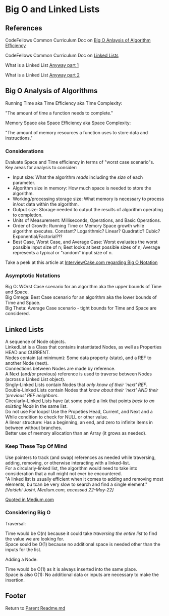 # Big O and Linked Lists

## References

CodeFellows Common Curriculum Doc on [Big O Anlaysis of Algorithm Efficiency](https://codefellows.github.io/common_curriculum/data_structures_and_algorithms/Code_401/class-05/resources/big_oh.html)  

CodeFellows Common Curriculum Doc on [Linked Lists](https://codefellows.github.io/common_curriculum/data_structures_and_algorithms/Code_401/class-05/resources/singly_linked_list.html)  

What is a Linked List [Anyway part 1](https://medium.com/basecs/whats-a-linked-list-anyway-part-1-d8b7e6508b9d)  

What is a Linked List [Anyway part 2](https://medium.com/basecs/whats-a-linked-list-anyway-part-2-131d96f71996)  

## Big O Analysis of Algorithms

Running Time aka Time Efficiency aka Time Complexity:  

"The amount of time a function needs to complete."  

Memory Space aka Space Efficiency aka Space Complexity:  

"The amount of memory resources a function uses to store data and instructions."  

### Considerations

Evaluate Space and Time efficiency in terms of "worst case scenario"s.  
Key areas for analysis to consider:  

- Input size: What the algorithm *reads* including the *size* of each parameter.  
- Algorithm size in memory: How much space is needed to store the algorithm.  
- Working/processing storage size: What memory is necessary to process in/out data within the algorithm.  
- Output size: Storage needed to output the results of algorithm operating to completion.  
- Units of Measurement: Milliseconds, Operations, and Basic Operations.  
- Order of Growth: Running Time or Memory Space growth while algorithm executes. Constant? Logarithmic? Linear? Quadratic? Cubic? Exponential/Factorial?!?  
- Best Case, Worst Case, and Average Case: Worst evaluates the worst possible input size of n; Best looks at best possible sizes of n; Average represents a typical or "random" input size of n.  

Take a peek at this article at [InterviewCake.com regarding Big O Notation](https://www.interviewcake.com/article/java/big-o-notation-time-and-space-complexity)  

### Asymptotic Notations

Big O: WOrst Case scenario for an algorithm aka the upper bounds of Time and Space.  
Big Omega: Best Case scenario for an algorithm aka the lower bounds of Time and Space.  
Big Theta: Average Case scenario - tight bounds for Time and Space are considered.  

## Linked Lists

A sequence of Node objects.  
LinkedList is a Class that contains instantiated Nodes, as well as Properties HEAD and CURRENT.  
Nodes contain (at minimum): Some data property (state), and a REF to another Node (next).  
Connections between Nodes are made by reference.  
A Next (and/or previous) reference is used to traverse between Nodes (across a Linked List object).  
Singly-Linked Lists contain Nodes that *only know of their 'next' REF*.  
Double-Linked Lists contain Nodes that *know about their 'next' AND their 'previous' REF neighbors*.  
Circularly-Linked Lists have (at some point) a link that points *back to an existing Node* in the same list.  
Do not use For loops! Use the Propeties Head, Current, and Next and a While condition to check for NULL or other value.  
A linear structure: Has a beginning, an end, and zero to infinite items in between without branches.  
Better use of memory allocation than an Array (it grows as needed).  

### Keep These Top Of Mind

Use pointers to track (and swap) references as needed while traversing, adding, removing, or otherwise interacting with a linked-list.  
For a circularly-linked list, the algorithm would need to take into consideration that a null might not ever be encountered.  
"A linked list is usually efficient when it comes to adding and removing most elements, bu tcan be very slow to search and find a single element." *[Vaidehi Joshi, Medium.com, accessed 22-May-22]*

[Quoted in Medium.com](https://medium.com/basecs/whats-a-linked-list-anyway-part-2-131d96f71996)  

### Considering Big O

Traversal:

Time would be O(n) because it could take *traversing the entire list* to find the value we are looking for.  
Space sould be O(1) because no additional space is needed other than the inputs for the list.  

Adding a Node:  

Time would be O(1) as it is always inserted into the same place.  
Space is also O(1): No additional data or inputs are necessary to make the insertion.  

## Footer

Return to [Parent Readme.md](../README.html)  
